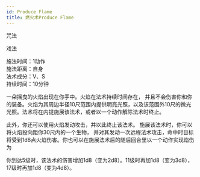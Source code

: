 ```yaml
---
id: Produce Flame
title: 燃火术Produce Flame
---
```


咒法

戏法

施法时间：1动作  
施法距离：自身  
法术成分：V、S  
持续时间：10分钟  


一朵摇曳的火焰出现在你手中。火焰在法术持续时间存在，
并且不会伤害你和你的装备。火焰为其周边半径10尺范围内提供明亮光照，以及该范围外10尺的微光光照。法术将在内提施展该法术，或者以一个动作解除法术时终止。


此外，你还可以使用火焰发动攻击，并以此终止该法术。
施展该法术时，你可以将火焰投向距你30尺内的一个生物，
并对其发动一次远程法术攻击，命中时目标将受到1d8点火焰伤害。你也可以在施展法术后的随后回合里以一个动作实现焰伤为


你到达5级时，该法术的伤害增加1d8（变为2d8）。11级时再加1d8（变为3d8），17级时再加1d8（变为4d8）。
